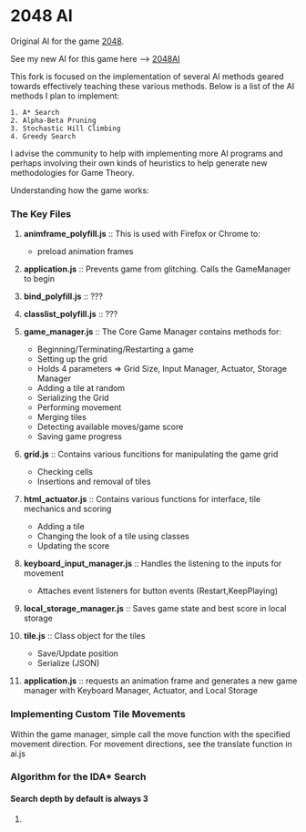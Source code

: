# 2048 AI

Original AI for the game [2048](https://github.com/gabrielecirulli/2048).

See my new AI for this game here --> [2048AI](https://github.com/sirenity/2048)

This fork is focused on the implementation of several AI methods geared towards effectively teaching these various methods. Below is a list of the AI methods I plan to implement:

    1. A* Search
    2. Alpha-Beta Pruning
    3. Stochastic Hill Climbing
    4. Greedy Search

I advise the community to help with implementing more AI programs and perhaps involving their own kinds of heuristics to help generate new methodologies for Game Theory.

Understanding how the game works:

### The Key Files
1. **animframe_polyfill.js** :: This is used with Firefox or Chrome to: 
	
	* preload animation frames

2. **application.js** :: Prevents game from glitching. Calls the GameManager to begin

3. **bind_polyfill.js** :: ???

4. **classlist_polyfill.js** :: ???

5. **game_manager.js** :: The Core Game Manager contains methods for:
	
	* Beginning/Terminating/Restarting a game
	* Setting up the grid
	* Holds 4 parameters => Grid Size, Input Manager, Actuator, Storage Manager
	* Adding a tile at random
	* Serializing the Grid
	* Performing movement
	* Merging tiles
	* Detecting available moves/game score
	* Saving game progress

6. **grid.js** :: Contains various funcitions for manipulating the game grid
	
	* Checking cells
	* Insertions and removal of tiles

7. **html_actuator.js** :: Contains various functions for interface, tile mechanics and scoring
	
	* Adding a tile
	* Changing the look of a tile using classes
	* Updating the score

8. **keyboard_input_manager.js** :: Handles the listening to the inputs for movement

	* Attaches event listeners for button events (Restart,KeepPlaying) 

7. **local_storage_manager.js** :: Saves game state and best score in local storage

8. **tile.js** :: Class object for the tiles
	
	* Save/Update position
	* Serialize (JSON)

9. **application.js** :: requests an animation frame and generates a new game manager with Keyboard Manager, Actuator, and Local Storage 

### Implementing Custom Tile Movements

Within the game manager, simple call the move function with the specified movement direction. For movement directions, see the translate function in ai.js

### Algorithm for the IDA* Search

#### Search depth by default is always 3

1. 
